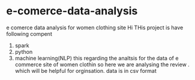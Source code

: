 # e-comerce-data-analysis
e comerce data analysis for women clothing site 
Hi THis project is  have following compent 
1. spark 
2. python 
3. machine learning(NLP)
this regarding the analtsis for the data of e commerce site of women clothin so here we are analysing the  review . which will be helpful for   orginsation. 
data is in  csv format 

